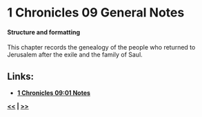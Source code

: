 # 1 Chronicles 09 General Notes #

#### Structure and formatting ####

This chapter records the genealogy of the people who returned to Jerusalem after the exile and the family of Saul. 

## Links: ##

* __[1 Chronicles 09:01 Notes](./01.md)__

__[<<](../08/intro.md) | [>>](../10/intro.md)__
